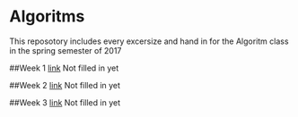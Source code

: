 # Algoritms
This reposotory includes every excersize and hand in for the Algoritm class in the spring semester of 2017

##Week 1
[link](here) Not filled in yet

##Week 2
[link](here) Not filled in yet

##Week 3
[link](here) Not filled in yet
